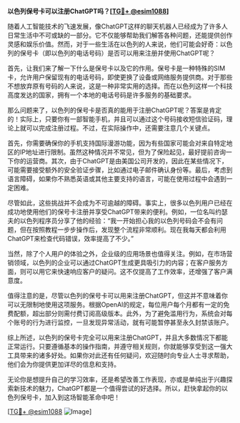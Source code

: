 **以色列保号卡可以注册ChatGPT吗？[[TG💪+ @esim1088](https://t.me/s/esim1088)]**

随着人工智能技术的飞速发展，像ChatGPT这样的聊天机器人已经成为了许多人日常生活中不可或缺的一部分。它不仅能够帮助我们解答各种问题，还能提供创作灵感和娱乐价值。然而，对于一些生活在以色列的人来说，他们可能会好奇：以色列的保号卡（即以色列的电话号码）是否可以用来注册并使用ChatGPT呢？

首先，让我们来了解一下什么是保号卡以及它的作用。保号卡是一种特殊的SIM卡，允许用户保留现有的电话号码，即使更换了设备或网络服务提供商。对于那些不想放弃原有号码的人来说，这是一种非常实用的选择。而在以色列这样一个科技高度发达的国家，拥有一个本地的电话号码是许多服务的基础要求。

那么问题来了，以色列的保号卡是否真的能用于注册ChatGPT呢？答案是肯定的！实际上，只要你有一部智能手机，并且可以通过这个号码接收短信验证码，理论上就可以完成注册过程。不过，在实际操作中，还需要注意几个关键点。

首先，你需要确保你的手机支持国际漫游功能，因为有些国家可能会对来自特定地区的IP地址进行限制。虽然这种情况并不常见，但为了保险起见，最好提前咨询一下你的运营商。其次，由于ChatGPT是由美国公司开发的，因此在某些情况下，可能需要接受额外的安全验证步骤，比如通过电子邮件确认身份等。最后，考虑到语言障碍，如果你不熟悉英语或其他主要支持的语言，可能在使用过程中会遇到一定困难。

尽管如此，这些挑战并不会成为不可逾越的障碍。事实上，很多以色列用户已经在成功地使用他们的保号卡注册并享受ChatGPT带来的便利。例如，一位名叫约瑟夫的以色列程序员分享了他的经验：“我一开始担心我的以色列号码会不会有问题，但在按照教程一步步操作后，发现整个流程非常顺利。现在我每天都会利用ChatGPT来检查代码错误，效率提高了不少。”

当然，除了个人用户的体验之外，企业级的应用场景也值得关注。例如，在市场营销领域，以色列的企业可以通过ChatGPT生成更具吸引力的内容；在客户服务方面，则可以用它来快速响应客户的疑问。这不仅提高了工作效率，还增强了客户满意度。

值得注意的是，尽管以色列的保号卡可以用来注册ChatGPT，但这并不意味着你可以无限制地使用这项服务。根据OpenAI的规定，每位用户每个月都有一定的免费配额，超出部分则需付费订阅高级版本。此外，为了避免滥用行为，系统会对每个账号的行为进行监控，一旦发现异常活动，就有可能暂停甚至永久封禁该账户。

综上所述，以色列的保号卡完全可以用来注册ChatGPT，并且大多数情况下都能正常运行。只要遵循基本的操作指南，并遵守相关规则，你就能够享受到这一强大工具带来的诸多好处。如果你对此还有任何疑问，欢迎随时向专业人士寻求帮助，他们会为你提供更加详尽的信息和支持。

无论你是想提升自己的学习效率，还是希望改善工作表现，亦或是单纯出于兴趣探索新技术的魅力，ChatGPT都是一个值得尝试的好选择。所以，赶快拿起你的以色列保号卡，加入到这场智能革命中吧！

[[TG💪+ @esim1088](https://t.me/s/esim1088) ![Image](https://i.postimg.cc/4NQfJmqS/Snipaste-2025-05-13-00-14-12.png)]